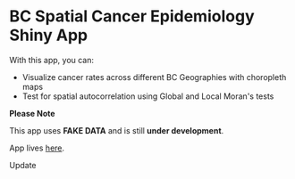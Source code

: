 # BC Spatial Cancer Epidemiology Shiny App

With this app, you can:

* Visualize cancer rates across different BC Geographies with choropleth maps
* Test for spatial autocorrelation using Global and Local Moran's tests

**Please Note**

This app uses **FAKE DATA** and is still **under development**. 

App lives [here](https://jdsimkin04.shinyapps.io/bc_spatial_canepi_app/).

Update